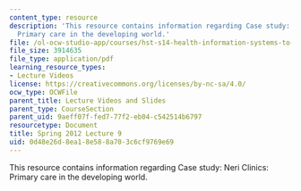 ```yaml
---
content_type: resource
description: 'This resource contains information regarding Case study: Neri Clinics:
  Primary care in the developing world.'
file: /ol-ocw-studio-app/courses/hst-s14-health-information-systems-to-improve-quality-of-care-in-resource-poor-settings-spring-2012/0d48e26d8ea18e588a703c6cf9769e69_MITHST_S14S12_lec17_1209.pdf
file_size: 3914635
file_type: application/pdf
learning_resource_types:
- Lecture Videos
license: https://creativecommons.org/licenses/by-nc-sa/4.0/
ocw_type: OCWFile
parent_title: Lecture Videos and Slides
parent_type: CourseSection
parent_uid: 9aeff07f-fed7-77f2-eb04-c542514b6797
resourcetype: Document
title: Spring 2012 Lecture 9
uid: 0d48e26d-8ea1-8e58-8a70-3c6cf9769e69
---
```

This resource contains information regarding Case study: Neri Clinics: Primary care in the developing world.